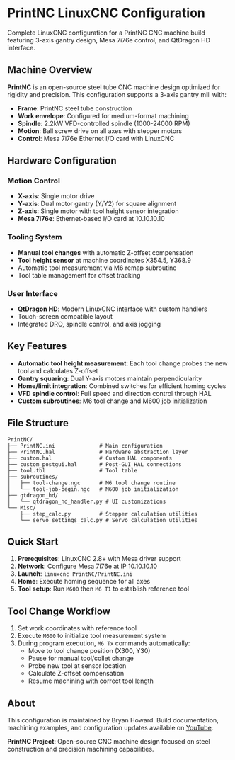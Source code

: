 # PrintNC LinuxCNC Configuration

Complete LinuxCNC configuration for a PrintNC CNC machine build featuring 3-axis gantry design, Mesa 7i76e control, and QtDragon HD interface.

## Machine Overview

**PrintNC** is an open-source steel tube CNC machine design optimized for rigidity and precision. This configuration supports a 3-axis gantry mill with:

- **Frame**: PrintNC steel tube construction
- **Work envelope**: Configured for medium-format machining
- **Spindle**: 2.2kW VFD-controlled spindle (1000-24000 RPM)
- **Motion**: Ball screw drive on all axes with stepper motors
- **Control**: Mesa 7i76e Ethernet I/O card with LinuxCNC

## Hardware Configuration

### Motion Control
- **X-axis**: Single motor drive
- **Y-axis**: Dual motor gantry (Y/Y2) for square alignment
- **Z-axis**: Single motor with tool height sensor integration
- **Mesa 7i76e**: Ethernet-based I/O card at 10.10.10.10

### Tooling System
- **Manual tool changes** with automatic Z-offset compensation
- **Tool height sensor** at machine coordinates X354.5, Y368.9
- Automatic tool measurement via M6 remap subroutine
- Tool table management for offset tracking

### User Interface
- **QtDragon HD**: Modern LinuxCNC interface with custom handlers
- Touch-screen compatible layout
- Integrated DRO, spindle control, and axis jogging

## Key Features

- **Automatic tool height measurement**: Each tool change probes the new tool and calculates Z-offset
- **Gantry squaring**: Dual Y-axis motors maintain perpendicularity
- **Home/limit integration**: Combined switches for efficient homing cycles
- **VFD spindle control**: Full speed and direction control through HAL
- **Custom subroutines**: M6 tool change and M600 job initialization

## File Structure

```
PrintNC/
├── PrintNC.ini              # Main configuration
├── PrintNC.hal              # Hardware abstraction layer
├── custom.hal               # Custom HAL components
├── custom_postgui.hal       # Post-GUI HAL connections
├── tool.tbl                 # Tool table
├── subroutines/
│   ├── tool-change.ngc      # M6 tool change routine
│   └── tool-job-begin.ngc   # M600 job initialization
├── qtdragon_hd/
│   └── qtdragon_hd_handler.py # UI customizations
└── Misc/
    ├── step_calc.py         # Stepper calculation utilities
    └── servo_settings_calc.py # Servo calculation utilities
```

## Quick Start

1. **Prerequisites**: LinuxCNC 2.8+ with Mesa driver support
2. **Network**: Configure Mesa 7i76e at IP 10.10.10.10
3. **Launch**: `linuxcnc PrintNC/PrintNC.ini`
4. **Home**: Execute homing sequence for all axes
5. **Tool setup**: Run `M600` then `M6 T1` to establish reference tool

## Tool Change Workflow

1. Set work coordinates with reference tool
2. Execute `M600` to initialize tool measurement system
3. During program execution, `M6 Tx` commands automatically:
   - Move to tool change position (X300, Y30)
   - Pause for manual tool/collet change
   - Probe new tool at sensor location
   - Calculate Z-offset compensation
   - Resume machining with correct tool length

## About

This configuration is maintained by Bryan Howard. Build documentation, machining examples, and configuration updates available on [YouTube](https://www.youtube.com/c/BryanHoward/videos).

**PrintNC Project**: Open-source CNC machine design focused on steel construction and precision machining capabilities.